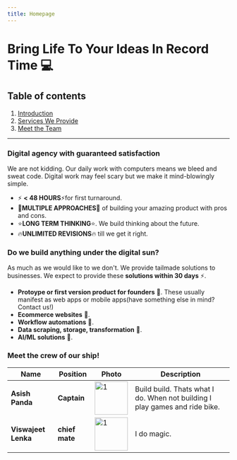 ```yaml
---
title: Homepage
---
```


# Bring Life To Your Ideas In Record Time  💻 
## Table of contents
1. [Introduction](#introduction)
2. [Services We Provide](#services)
3. [Meet the Team](#team)
<hr />

### Digital agency with guaranteed satisfaction<a name="introduction"></a>
We are not kidding. Our daily work with computers means we bleed and sweat code. Digital work may feel scary but
we make it mind-blowingly simple.
* ⚡️ **< 48 HOURS**⚡️for first turnaround. 
* 🌿**MULTIPLE APPROACHES**🌿 of building your amazing product with pros and cons.
* ⭐️**LONG TERM THINKING**⭐️. We build thinking about the future.
* 🔥**UNLIMITED REVISIONS**🔥 till we get it right.

### Do we build anything under the digital sun? <a name="services"></a>
As much as we would like to we don't. We provide tailmade solutions to businesses. We expect to provide these **solutions within 30 days** ⚡️.
* **Protoype or first version product for founders** 🦊. These usually manifest as web apps or mobile apps(have something else in mind? Contact us!)
* **Ecommerce websites** 🛒. 
* **Workflow automations** 🤖.
* **Data scraping, storage, transformation** 💾.
* **AI/ML solutions** 🦾.

### Meet the crew of our ship!<a name="team"></a>

| Name             | Position    |  Photo                                                                                                                         | Description |
| ---------------  | ----------- | -------------------------------------------------------------------------------------------------------------------------------| ----------- |
| **Asish Panda**      | **Captain**     |<img src="https://achebazaarpublic.s3.ap-south-1.amazonaws.com/TeamPhoto/asish-circle.png"  alt="1" width = 75px height = 75px >     | Build build. Thats what I do. When not building I play games and ride bike.         |
| **Viswajeet Lenka**  | **chief mate**  |<img src="https://achebazaarpublic.s3.ap-south-1.amazonaws.com/TeamPhoto/viswajeet_circle.png"  alt="1" width = 75px height = 75px > | I do magic.            |
